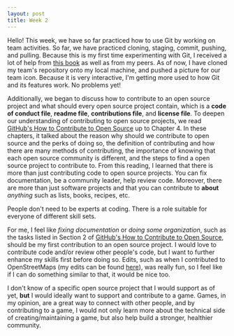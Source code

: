 ```yaml
---
layout: post
title: Week 2
---
```


Hello! This week, we have so far practiced how to use Git by working on team activities. So far, we have practiced cloning, staging, commit, pushing, and pulling. Because this is my first time experimenting with Git, I received a lot of help from [this book](https://git-scm.com/book/en/v2) as well as from my peers. As of now, I have cloned my team's repository onto my local machine, and pushed a picture for our team icon. Because it is very interactive, I'm getting more used to how Git and its features work. No problems yet!

Additionally, we began to discuss how to contribute to an open source project and what should every open source project contain, which is a **code of conduct file**, **readme file**, **contributions file**, and **license file**. To deepen our understanding of contributing to open source projects, we read [GitHub's How to Contribute to Open Source](https://opensource.guide/how-to-contribute/) up to Chapter 4. In these chapters, it talked about the reason why should we contribute to open source and the perks of doing so, the definition of contributing and how there are many methods of contributing, the importance of knowing that each open source community is different, and the steps to find a open source project to contribute to. From this reading, I learned that there is more than just contributing code to open source projects. You can fix documentation, be a community leader, help review code. Moreover, there are more than just software projects and that you can contribute to **about** *anything* such as lists, books, recipes, etc. 

People don't need to be experts at coding. There is a role suitable for everyone of different skill sets.

For me, I feel like *fixing documentation* or *doing some organization*, such as the tasks listed in Section 2 of [GitHub's How to Contribute to Open Source](https://opensource.guide/how-to-contribute/), should be my first contribution to an open source project. I would love to contribute code and/or review other people's code, but I want to further enhance my skills first before doing so. Edits, such as when I contributed to OpenStreetMaps (my edits can be found [here](https://www.openstreetmap.org/user/mxsunny/history)), was really fun, so I feel like if I can do something similar to that, it would be nice too.

I don't know of a specific open source project that I would support as of yet, **but** I would ideally want to support and contribute to a game. Games, in my opinion, are a great way to connect with other people, and by contributing to a game, I would not only learn more about the technical side of creating/maintaining a game, but also help build a stronger, healthier community.
